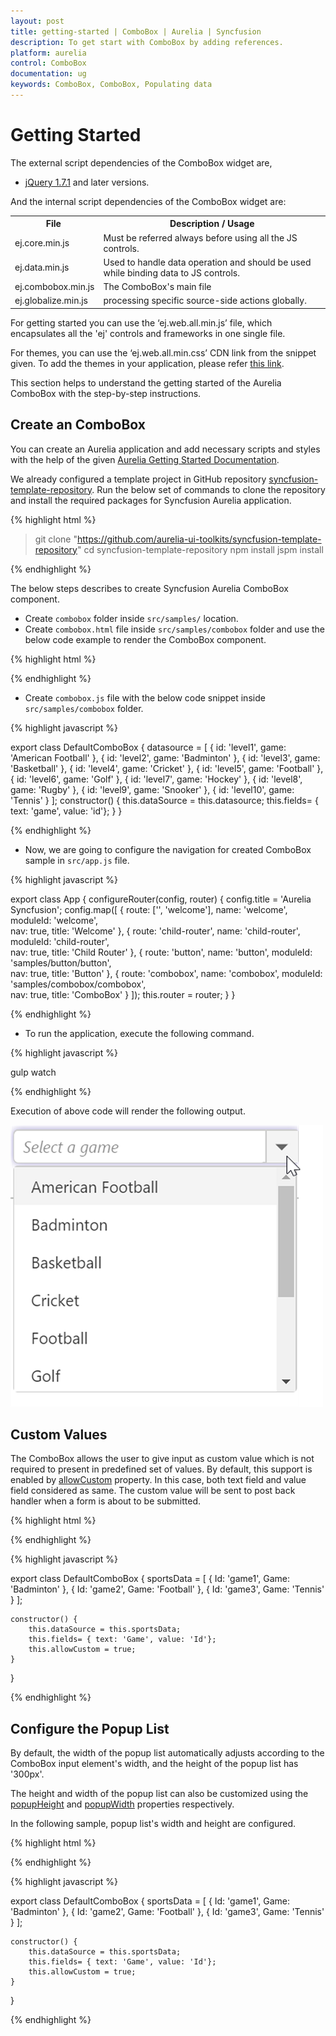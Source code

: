 ```yaml
---
layout: post
title: getting-started | ComboBox | Aurelia | Syncfusion
description: To get start with ComboBox by adding references.
platform: aurelia
control: ComboBox
documentation: ug
keywords: ComboBox, ComboBox, Populating data
---
```

# Getting Started

The external script dependencies of the ComboBox widget are,

* [jQuery 1.7.1](https://jquery.com/) and later versions.

And the internal script dependencies of the ComboBox widget are:

<table>
	<tr>
		<th>File </th>
		<th>Description / Usage </th>
	</tr>
	<tr>
		<td>ej.core.min.js</td>
		<td>Must be referred always before using all the JS controls.</td>
	</tr>
	<tr>
		<td>ej.data.min.js</td>
		<td>Used to handle data operation and should be used while binding data to JS controls.</td>
	</tr>
	<tr>
		<td>ej.combobox.min.js</td>
		<td>The ComboBox's main file</td>
	</tr>
	<tr>
		<td>ej.globalize.min.js</td>
		<td>processing specific source-side actions globally.</td>
	</tr>
</table>

For getting started you can use the ‘ej.web.all.min.js’ file, which encapsulates all the 'ej' controls and frameworks in one single file.<br/> 

For themes, you can use the ‘ej.web.all.min.css’ CDN link from the snippet given. To add the themes in your application, please refer [this link](https://help.syncfusion.com/js/theming-in-essential-javascript-components#adding-specific-theme-to-your-application).

This section helps to understand the getting started of the Aurelia ComboBox with the step-by-step instructions.

## Create an ComboBox

You can create an Aurelia application and add necessary scripts and styles with the help of the given [Aurelia Getting Started Documentation](https://help.syncfusion.com/aurelia/overview).

We already configured a template project in GitHub repository [syncfusion-template-repository](https://github.com/aurelia-ui-toolkits/syncfusion-template-repository). Run the below set of commands to clone the repository and install the required packages for Syncfusion Aurelia application.

{% highlight html %}

> git clone "https://github.com/aurelia-ui-toolkits/syncfusion-template-repository"
> cd syncfusion-template-repository
> npm install
> jspm install

{% endhighlight %}

The below steps describes to create Syncfusion Aurelia ComboBox component.

* Create `combobox` folder inside `src/samples/` location.
* Create `combobox.html` file inside `src/samples/combobox` folder and use the below code example to render the ComboBox component.

{% highlight html %}

<template>
     <input type="text" ej-combo-box="e-data-source.bind:dataSource;e-fields.bind:fields;e-place-holder-text:Select a game;e-width:40%" id="list" />
</template>

{% endhighlight %}

* Create `combobox.js` file with the below code snippet inside `src/samples/combobox` folder.

{% highlight javascript %}

export class DefaultComboBox {
   datasource = [
        { id: 'level1', game: 'American Football' }, { id: 'level2', game: 'Badminton' },
        { id: 'level3', game: 'Basketball' }, { id: 'level4', game: 'Cricket' },
        { id: 'level5', game: 'Football' }, { id: 'level6', game: 'Golf' },
        { id: 'level7', game: 'Hockey' }, { id: 'level8', game: 'Rugby' },
        { id: 'level9', game: 'Snooker' }, { id: 'level10', game: 'Tennis' }
    ];
    constructor() {
        this.dataSource = this.datasource;
        this.fields= { text: 'game', value: 'id'};
    }
}

{% endhighlight %}

* Now, we are going to configure the navigation for created ComboBox sample in `src/app.js` file.

{% highlight javascript %}

export class App {
 configureRouter(config, router) {
  config.title = 'Aurelia Syncfusion';
  config.map([
   { route: ['', 'welcome'], name: 'welcome', moduleId: 'welcome',                              
                nav: true, title: 'Welcome' },
   { route: 'child-router',  name: 'child-router', moduleId: 'child-router',                         
                nav: true, title: 'Child Router' },
   { route: 'button',        name: 'button', moduleId: 'samples/button/button',                
                nav: true, title: 'Button' },
   { route: 'combobox',        name: 'combobox',       moduleId: 'samples/combobox/combobox',                
                nav: true, title: 'ComboBox' }
 ]);
 this.router = router;
 }
}

{% endhighlight %}

* To run the application, execute the following command.

{% highlight javascript %}

gulp watch

{% endhighlight %}

Execution of above code will render the following output.

![ComboBox](getting-started-images/getting-started.png)

## Custom Values

The ComboBox allows the user to give input as custom value which is not required to present in predefined set of values. By default, this support is enabled by [allowCustom](https://help.syncfusion.com/api/js/ejcombobox#members:allowcustom) property. In this case, both text field and value field considered as same. The custom value will be sent to post back handler when a form is about to be submitted.

{% highlight html %}

<template>
<input type="text" ej-combo-box="e-data-source.bind:sportsData;e-fields.bind:fields;e-place-holder-text:Select a game;e-width:40%;e-allowCustom.bind:allowCustom;" id="list" />
</template>

{% endhighlight %}

{% highlight javascript %}

export class DefaultComboBox {
  sportsData = [
    { Id: 'game1', Game: 'Badminton' },
    { Id: 'game2', Game: 'Football' },
    { Id: 'game3', Game: 'Tennis' }
];

    constructor() {
        this.dataSource = this.sportsData;
        this.fields= { text: 'Game', value: 'Id'};
        this.allowCustom = true;
    }
}

{% endhighlight %}

## Configure the Popup List

By default, the width of the popup list automatically adjusts according to the ComboBox input element's width, and the height of the popup list has '300px'.

The height and width of the popup list can also be customized using the [popupHeight](https://help.syncfusion.com/api/js/ejcombobox#members:popupheight) and [popupWidth](https://help.syncfusion.com/api/js/ejcombobox#members:popupwidth) properties respectively.

In the following sample, popup list's width and height are configured.

{% highlight html %}

<template>
<input type="text" ej-combo-box="e-data-source.bind:sportsData;e-fields.bind:fields;e-place-holder-text:Select a game;e-width:40%;e-allowCustom.bind:allowCustom;e-popupWidth:250px;e-popupHeight:200px" id="list" />
</template>

{% endhighlight %}

{% highlight javascript %}

export class DefaultComboBox {
  sportsData = [
    { Id: 'game1', Game: 'Badminton' },
    { Id: 'game2', Game: 'Football' },
    { Id: 'game3', Game: 'Tennis' }
];

    constructor() {
        this.dataSource = this.sportsData;
        this.fields= { text: 'Game', value: 'Id'};
        this.allowCustom = true;
    }
}

{% endhighlight %}
